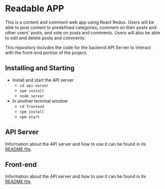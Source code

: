 # Readable APP

This is a content and comment web app using React Redux. Users will be able to post content to predefined categories, comment on their posts and other users' posts, and vote on posts and comments. Users will also be able to edit and delete posts and comments.

This repository includes the code for the backend API Server to interact with the front-end portion of the project.

## Installing and Starting

* Install and start the API server
    - `cd api-server`
    - `npm install`
    - `node server`
* In another terminal window
    - `cd frontend`
	- `npm install`
    - `npm start`

## API Server

Information about the API server and how to use it can be found in its [README file](api-server/README.md).

## Front-end

Information about the API server and how to use it can be found in its [README file](frontend/README.md).
